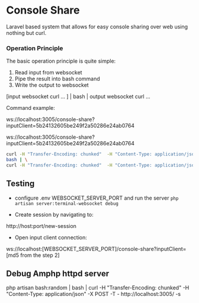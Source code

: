 # Console Share

Laravel based system that allows for easy console sharing over web using nothing but curl.

### Operation Principle

The basic operation principle is quite simple:

1) Read input from websocket
2) Pipe the result into bash command
3) Write the output to websocket

[input websocket curl ... ] | bash | output websocket curl ...



Command example:

ws://localhost:3005/console-share?inputClient=5b24132605be249f2a50286e24ab0764


ws://localhost:3005/console-share?inputClient=5b24132605be249f2a50286e24ab0764


```bash
curl -H "Transfer-Encoding: chunked"  -H "Content-Type: application/json"  -X POST -T - http://localhost:3005/console-share?inputClient=5b24132605be249f2a50286e24ab0764 -s | \
bash | \
curl -H "Transfer-Encoding: chunked"  -H "Content-Type: application/json"  -X POST -T - http://localhost:3005/console-share?outputClient=5b24132605be249f2a50286e24ab0764 -s
```





## Testing  

- configure .env WEBSOCKET_SERVER_PORT and run the server `php artisan server:terminal-websocket debug`

- Create session by navigating to:  

http://host:port/new-session

- Open input client connection: 

ws://localhost:[WEBSOCKET_SERVER_PORT]/console-share?inputClient=[md5 from the step 2]



## Debug Amphp httpd server  

php artisan bash:random | bash | curl -H "Transfer-Encoding: chunked"  -H "Content-Type: application/json"  -X POST -T - http://localhost:3005/ -s



